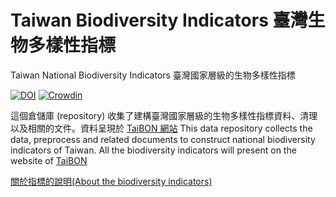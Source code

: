 ﻿# Taiwan Biodiversity Indicators 臺灣生物多樣性指標
Taiwan National Biodiversity Indicators 臺灣國家層級的生物多樣性指標

[![DOI](https://zenodo.org/badge/68565558.svg)](https://zenodo.org/badge/latestdoi/68565558) [![Crowdin](https://badges.crowdin.net/taibon/localized.svg)](https://crowdin.com/project/taibon)

這個倉儲庫 (repository) 收集了建構臺灣國家層級的生物多樣性指標資料、清理以及相關的文件。資料呈現於 [TaiBON 網站](http://www.taibon.tw)
This data repository collects the data, preprocess and related documents to construct national biodiversity indicators of Taiwan. All the biodiversity indicators will present on the website of [TaiBON](http://taibon.tw/en)

[關於指標的說明(About the biodiversity indicators)](https://github.com/TaiBON/biodiv_indicators/tree/master/indicators)
